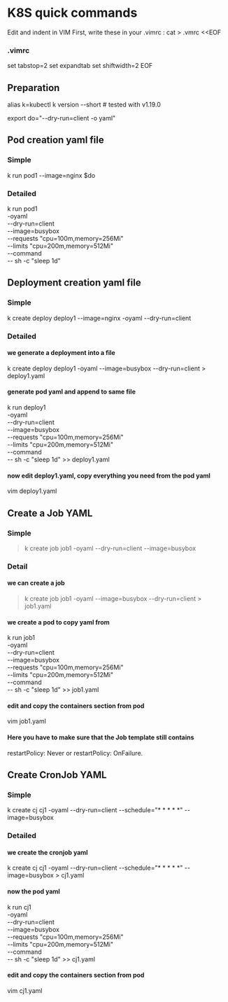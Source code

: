 # K8S quick commands

Edit and indent in VIM
First, write these in your .vimrc :
cat > .vmrc <<EOF
### .vimrc
set tabstop=2
set expandtab
set shiftwidth=2
EOF


## Preparation
alias k=kubectl
k version --short # tested with v1.19.0


export do="--dry-run=client -o yaml"

## Pod creation yaml file
### Simple
k run pod1 --image=nginx $do
### Detailed
k run pod1 \
    -oyaml \
    --dry-run=client \
    --image=busybox \
    --requests "cpu=100m,memory=256Mi" \
    --limits "cpu=200m,memory=512Mi" \
    --command \
    -- sh -c "sleep 1d"

## Deployment creation yaml file
### Simple
k create deploy deploy1 --image=nginx -oyaml --dry-run=client

### Detailed
#### we generate a deployment into a file
k create deploy deploy1 -oyaml --image=busybox --dry-run=client > deploy1.yaml
#### generate pod yaml and append to same file
k run deploy1 \
    -oyaml \
    --dry-run=client \
    --image=busybox \
    --requests "cpu=100m,memory=256Mi" \
    --limits "cpu=200m,memory=512Mi" \
    --command \
    -- sh -c "sleep 1d" >> deploy1.yaml
#### now edit deploy1.yaml, copy everything you need from the pod yaml
vim deploy1.yaml


> 
## Create a Job YAML
 ### Simple
> k create job job1 -oyaml --dry-run=client --image=busybox
### Detail
#### we can create a job
> k create job job1 -oyaml --image=busybox --dry-run=client > job1.yaml
#### we create a pod to copy yaml from
k run job1 \
    -oyaml \
    --dry-run=client \
    --image=busybox \
    --requests "cpu=100m,memory=256Mi" \
    --limits "cpu=200m,memory=512Mi" \
    --command \
    -- sh -c "sleep 1d" >> job1.yaml
#### edit and copy the containers section from pod
vim job1.yaml
#### Here you have to make sure that the Job template still contains 
restartPolicy: Never or restartPolicy: OnFailure.


>  
## Create CronJob YAML
>
### Simple
k create cj cj1 -oyaml --dry-run=client --schedule="* * * * *" --image=busybox

### Detailed
#### we create the cronjob yaml
k create cj cj1 -oyaml --dry-run=client --schedule="* * * * *" --image=busybox > cj1.yaml
#### now the pod yaml
k run cj1 \
    -oyaml \
    --dry-run=client \
    --image=busybox \
    --requests "cpu=100m,memory=256Mi" \
    --limits "cpu=200m,memory=512Mi" \
    --command \
    -- sh -c "sleep 1d" >> cj1.yaml
#### edit and copy the containers section from pod
vim cj1.yaml






